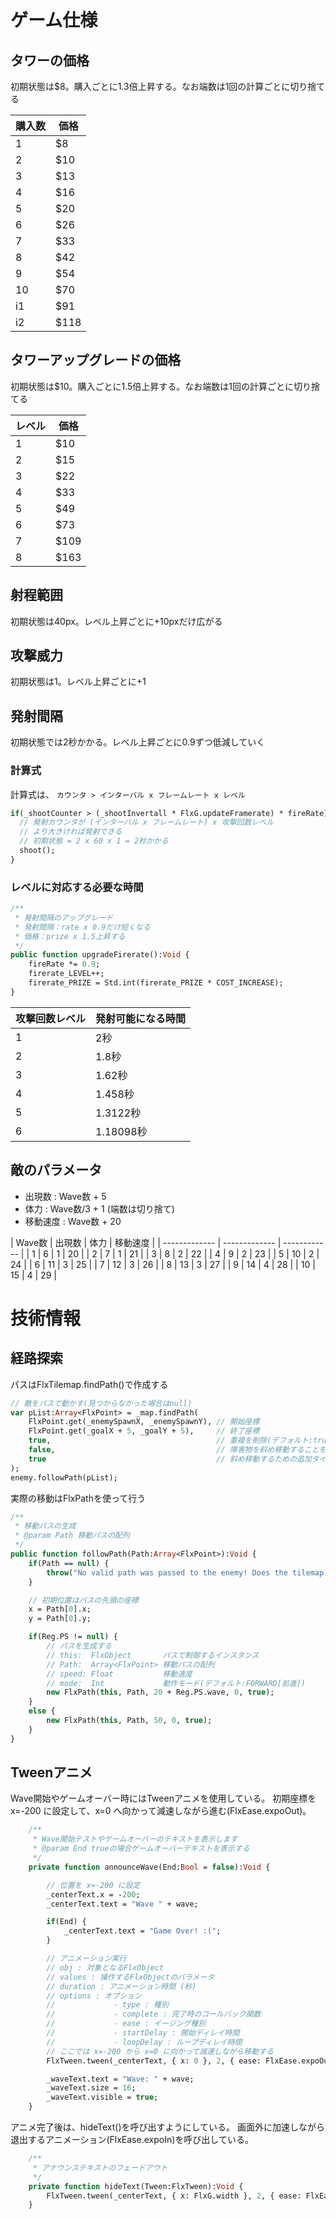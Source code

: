 # ゲーム仕様

## タワーの価格
初期状態は$8。購入ごとに1.3倍上昇する。なお端数は1回の計算ごとに切り捨てる

| 購入数  | 価格 |
| ------------- | ------------- |
| 1  | $8  |
| 2  | $10  |
| 3  | $13  |
| 4  | $16  |
| 5  | $20  |
| 6  | $26  |
| 7  | $33  |
| 8  | $42  |
| 9  | $54  |
| 10  | $70  |
| i1  | $91  |
| i2  | $118  |

## タワーアップグレードの価格
初期状態は$10。購入ごとに1.5倍上昇する。なお端数は1回の計算ごとに切り捨てる

| レベル  | 価格 |
| ------------- | ------------- |
| 1  | $10  |
| 2  | $15  |
| 3  | $22  |
| 4  | $33  |
| 5  | $49  |
| 6  | $73  |
| 7  | $109  |
| 8  | $163  |

## 射程範囲
初期状態は40px。レベル上昇ごとに+10pxだけ広がる

## 攻撃威力
初期状態は1。レベル上昇ごとに+1

## 発射間隔
初期状態では2秒かかる。レベル上昇ごとに0.9ずつ低減していく
### 計算式
計算式は、
`カウンタ > インターバル x フレームレート x レベル`

```hx
if(_shootCounter > (_shootInvertall * FlxG.updateFramerate) * fireRate) {
  // 発射カウンタが (インターバル x フレームレート) x 攻撃回数レベル
  // より大きければ発射できる
  // 初期状態 = 2 x 60 x 1 = 2秒かかる 
  shoot();
}
```

### レベルに対応する必要な時間

```hx
/**
 * 発射間隔のアップグレード
 * 発射間隔：rate x 0.9だけ短くなる
 * 価格：prize x 1.5上昇する
 */
public function upgradeFirerate():Void {
    fireRate *= 0.9;
    firerate_LEVEL++;
    firerate_PRIZE = Std.int(firerate_PRIZE * COST_INCREASE);
}
```

| 攻撃回数レベル  | 発射可能になる時間 |
| ------------- | ------------- |
| 1  | 2秒  |
| 2  | 1.8秒  |
| 3  | 1.62秒  |
| 4  | 1.458秒  |
| 5  | 1.3122秒  |
| 6  | 1.18098秒  |

## 敵のパラメータ
* 出現数 : Wave数 + 5 
* 体力 : Wave数/3 + 1 (端数は切り捨て)
* 移動速度 : Wave数 + 20

| Wave数 | 出現数 | 体力 | 移動速度 |
| ------------- | ------------- | ------------ |
| 1 | 6 | 1 | 20 |
| 2 | 7 | 1 | 21 |
| 3 | 8 | 2 | 22 |
| 4 | 9 | 2 | 23 |
| 5 | 10 | 2 | 24 |
| 6 | 11 | 3 | 25 |
| 7 | 12 | 3 | 26 |
| 8 | 13 | 3 | 27 |
| 9 | 14 | 4 | 28 |
| 10 | 15 | 4 | 29 |

# 技術情報
## 経路探索
パスはFlxTilemap.findPath()で作成する

```hx
// 敵をパスで動かす(見つからなかった場合はnull)
var pList:Array<FlxPoint> = _map.findPath(
    FlxPoint.get(_enemySpawnX, _enemySpawnY), // 開始座標
    FlxPoint.get(_goalX + 5, _goalY + 5),     // 終了座標
    true,                                     // 重複を削除(デフォルト:true)
    false,                                    // 障害物を斜め移動することを許可する(デフォルト:false)
    true                                      // 斜め移動するための追加タイルが必要か(デフォルト:true)
);
enemy.followPath(pList);
```

実際の移動はFlxPathを使って行う

```hx
/**
 * 移動パスの生成
 * @param Path 移動パスの配列
 */
public function followPath(Path:Array<FlxPoint>):Void {
    if(Path == null) {
        throw("No valid path was passed to the enemy! Does the tilemap provide a valid path from start to finish?");
    }

    // 初期位置はパスの先頭の座標
    x = Path[0].x;
    y = Path[0].y;

    if(Reg.PS != null) {
        // パスを生成する
        // this:  FlxObject       パスで制御するインスタンス
        // Path:  Array<FlxPoint> 移動パスの配列
        // speed: Float           移動速度
        // mode:  Int             動作モード(デフォルト:FORWARD[前進])
        new FlxPath(this, Path, 20 + Reg.PS.wave, 0, true);
    }
    else {
        new FlxPath(this, Path, 50, 0, true);
    }
}
```

## Tweenアニメ
Wave開始やゲームオーバー時にはTweenアニメを使用している。
初期座標を x=-200 に設定して、x=0 へ向かって減速しながら進む(FlxEase.expoOut)。

```hx
    /**
     * Wave開始テストやゲームオーバーのテキストを表示します
     * @param End trueの場合ゲームオーバーテキストを表示する
     */
    private function announceWave(End:Bool = false):Void {

        // 位置を x=-200 に設定
        _centerText.x = -200;
        _centerText.text = "Wave " + wave;

        if(End) {
            _centerText.text = "Game Over! :(";
        }

        // アニメーション実行
        // obj : 対象となるFlxObject
        // values : 操作するFlxObjectのパラメータ
        // duration : アニメーション時間 (秒)
        // options : オプション
        //             - type : 種別
        //             - complete : 完了時のコールバック関数
        //             - ease : イージング種別
        //             - startDelay : 開始ディレイ時間
        //             - loopDelay : ループディレイ時間
        // ここでは x=-200 から x=0 に向かって減速しながら移動する
        FlxTween.tween(_centerText, { x: 0 }, 2, { ease: FlxEase.expoOut, complete: hideText });

        _waveText.text = "Wave: " + wave;
        _waveText.size = 16;
        _waveText.visible = true;
    }
```

アニメ完了後は、hideText()を呼び出すようにしている。
画面外に加速しながら退出するアニメーション(FlxEase.expoIn)を呼び出している。

```hx
    /**
     * アナウンステキストのフェードアウト
     */
    private function hideText(Tween:FlxTween):Void {
        FlxTween.tween(_centerText, { x: FlxG.width }, 2, { ease: FlxEase.expoIn });
    }
```


